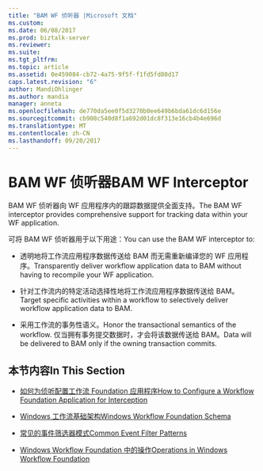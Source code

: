 ```yaml
---
title: "BAM WF 侦听器 |Microsoft 文档"
ms.custom: 
ms.date: 06/08/2017
ms.prod: biztalk-server
ms.reviewer: 
ms.suite: 
ms.tgt_pltfrm: 
ms.topic: article
ms.assetid: 0e459084-cb72-4a75-9f5f-f1fd5fd80d17
caps.latest.revision: "6"
author: MandiOhlinger
ms.author: mandia
manager: anneta
ms.openlocfilehash: de770da5ee0f5d3270b0ee649b6bda61dc6d156e
ms.sourcegitcommit: cb908c540d8f1a692d01dc8f313e16cb4b4e696d
ms.translationtype: MT
ms.contentlocale: zh-CN
ms.lasthandoff: 09/20/2017
---
```

# <a name="bam-wf-interceptor"></a><span data-ttu-id="48bb6-102">BAM WF 侦听器</span><span class="sxs-lookup"><span data-stu-id="48bb6-102">BAM WF Interceptor</span></span>
<span data-ttu-id="48bb6-103">BAM WF 侦听器向 WF 应用程序内的跟踪数据提供全面支持。</span><span class="sxs-lookup"><span data-stu-id="48bb6-103">The BAM WF interceptor provides comprehensive support for tracking data within your WF application.</span></span>  
  
 <span data-ttu-id="48bb6-104">可将 BAM WF 侦听器用于以下用途：</span><span class="sxs-lookup"><span data-stu-id="48bb6-104">You can use the BAM WF interceptor to:</span></span>  
  
-   <span data-ttu-id="48bb6-105">透明地将工作流应用程序数据传送给 BAM 而无需重新编译您的 WF 应用程序。</span><span class="sxs-lookup"><span data-stu-id="48bb6-105">Transparently deliver workflow application data to BAM without having to recompile your WF application.</span></span>  
  
-   <span data-ttu-id="48bb6-106">针对工作流内的特定活动选择性地将工作流应用程序数据传送给 BAM。</span><span class="sxs-lookup"><span data-stu-id="48bb6-106">Target specific activities within a workflow to selectively deliver workflow application data to BAM.</span></span>  
  
-   <span data-ttu-id="48bb6-107">采用工作流的事务性语义。</span><span class="sxs-lookup"><span data-stu-id="48bb6-107">Honor the transactional semantics of the workflow.</span></span> <span data-ttu-id="48bb6-108">仅当拥有事务提交数据时，才会将该数据传送给 BAM。</span><span class="sxs-lookup"><span data-stu-id="48bb6-108">Data will be delivered to BAM only if the owning transaction commits.</span></span>  
  
## <a name="in-this-section"></a><span data-ttu-id="48bb6-109">本节内容</span><span class="sxs-lookup"><span data-stu-id="48bb6-109">In This Section</span></span>  
  
-   [<span data-ttu-id="48bb6-110">如何为侦听配置工作流 Foundation 应用程序</span><span class="sxs-lookup"><span data-stu-id="48bb6-110">How to Configure a Workflow Foundation Application for Interception</span></span>](../core/how-to-configure-a-workflow-foundation-application-for-interception.md)  
  
-   [<span data-ttu-id="48bb6-111">Windows 工作流基础架构</span><span class="sxs-lookup"><span data-stu-id="48bb6-111">Windows Workflow Foundation Schema</span></span>](../core/windows-workflow-foundation-schema.md)  
  
-   [<span data-ttu-id="48bb6-112">常见的事件筛选器模式</span><span class="sxs-lookup"><span data-stu-id="48bb6-112">Common Event Filter Patterns</span></span>](../core/common-event-filter-patterns.md)  
  
-   [<span data-ttu-id="48bb6-113">Windows Workflow Foundation 中的操作</span><span class="sxs-lookup"><span data-stu-id="48bb6-113">Operations in Windows Workflow Foundation</span></span>](../core/operations-in-windows-workflow-foundation.md)